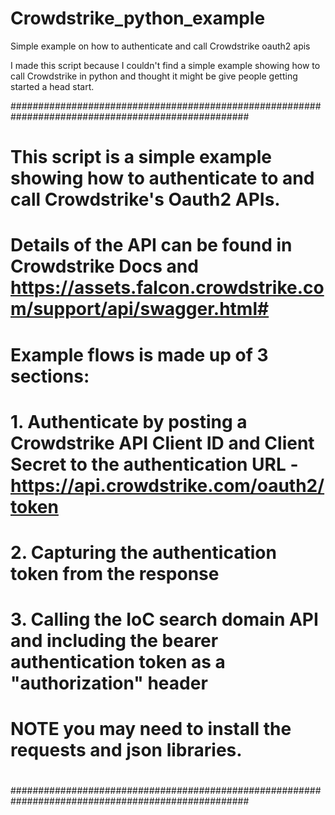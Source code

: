 # Crowdstrike_python_example
Simple example on how to authenticate and call Crowdstrike oauth2 apis

I made this script because I couldn't find a simple example showing how to call Crowdstrike in python and thought it might be give people getting started a head start.   

###################################################################################################
# This script is a simple example showing how to authenticate to and call Crowdstrike's Oauth2 APIs.
# Details of the API can be found in Crowdstrike Docs and https://assets.falcon.crowdstrike.com/support/api/swagger.html#
# 
# Example flows is made up of 3 sections:
#   1. Authenticate by posting a Crowdstrike API Client ID and Client Secret to the authentication URL - https://api.crowdstrike.com/oauth2/token
#   2. Capturing the authentication token from the response
#   3. Calling the IoC search domain API and including the bearer authentication token as a "authorization" header
#
# NOTE you may need to install the requests and json libraries. 
#
###################################################################################################
